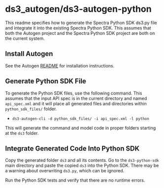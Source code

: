 # ds3_autogen/ds3-autogen-python

This readme specifies how to generate the Spectra Python SDK ds3.py file and integrate it
into the existing Spectra Python SDK. This assumes that both the Autogen project and the 
Spectra Python SDK project are both on the current system.

## Install Autogen

See the Autogen [README](../README.md) for installation instructions.

## Generate Python SDK File

To generate the Python SDK files, use the following command. This assumes that the input API spec is in
the current directory and named `api_spec.xml` and it will place all generated files and directories
within `python_sdk_files/` folder.

* `ds3-autogen-cli -d python_sdk_files/ -i api_spec.xml -l python`

This will generate the command and model code in proper folders starting at the `ds3` folder.

## Integrate Generated Code Into Python SDK

Copy the generated folder `ds3` and all its contents. Go to the `ds3-python-sdk` main directory and
paste the copied `ds3` into the Python SDK. There may be a warning about overwriting `ds3.py`, which 
can be ignored.

Run the Python SDK tests and verify that there are no runtime errors.
